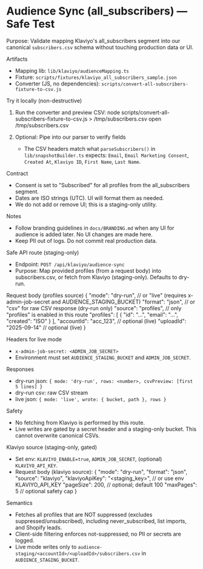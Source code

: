 # Audience Sync (all_subscribers) — Safe Test

Purpose: Validate mapping Klaviyo's all_subscribers segment into our canonical `subscribers.csv` schema without touching production data or UI.

Artifacts
- Mapping lib: `lib/klaviyo/audienceMapping.ts`
- Fixture: `scripts/fixtures/klaviyo_all_subscribers_sample.json`
- Converter (JS, no dependencies): `scripts/convert-all-subscribers-fixture-to-csv.js`

Try it locally (non-destructive)
1. Run the converter and preview CSV:
   node scripts/convert-all-subscribers-fixture-to-csv.js > /tmp/subscribers.csv
   open /tmp/subscribers.csv

2. Optional: Pipe into our parser to verify fields
   - The CSV headers match what `parseSubscribers()` in `lib/snapshotBuilder.ts` expects: `Email`, `Email Marketing Consent`, `Created At`, `Klaviyo ID`, `First Name`, `Last Name`.

Contract
- Consent is set to "Subscribed" for all profiles from the all_subscribers segment.
- Dates are ISO strings (UTC). UI will format them as needed.
- We do not add or remove UI; this is a staging-only utility.

Notes
- Follow branding guidelines in `docs/BRANDING.md` when any UI for audience is added later. No UI changes are made here.
- Keep PII out of logs. Do not commit real production data.

Safe API route (staging-only)
- Endpoint: `POST /api/klaviyo/audience-sync`
- Purpose: Map provided profiles (from a request body) into subscribers.csv, or fetch from Klaviyo (staging-only). Defaults to dry-run.

Request body (profiles source)
{
   "mode": "dry-run",               // or "live" (requires x-admin-job-secret and AUDIENCE_STAGING_BUCKET)
   "format": "json",                // or "csv" for raw CSV response (dry-run only)
   "source": "profiles",            // only "profiles" is enabled in this route
   "profiles": [ { "id": "...", "email": "...", "created": "ISO" } ],
   "accountId": "acc_123",          // optional (live)
   "uploadId": "2025-09-14"         // optional (live)
}

Headers for live mode
- `x-admin-job-secret: <ADMIN_JOB_SECRET>`
- Environment must set `AUDIENCE_STAGING_BUCKET` and `ADMIN_JOB_SECRET`.

Responses
- dry-run json: `{ mode: 'dry-run', rows: <number>, csvPreview: [first 5 lines] }`
- dry-run csv: raw CSV stream
- live json: `{ mode: 'live', wrote: { bucket, path }, rows }`

Safety
- No fetching from Klaviyo is performed by this route.
- Live writes are gated by a secret header and a staging-only bucket. This cannot overwrite canonical CSVs.

Klaviyo source (staging-only, gated)
- Set env: `KLAVIYO_ENABLE=true`, `ADMIN_JOB_SECRET`, (optional) `KLAVIYO_API_KEY`.
- Request body (klaviyo source):
{
   "mode": "dry-run",
   "format": "json",
   "source": "klaviyo",
   "klaviyoApiKey": "<staging_key>",   // or use env KLAVIYO_API_KEY
   "pageSize": 200,                     // optional; default 100
   "maxPages": 5                        // optional safety cap
}

Semantics
- Fetches all profiles that are NOT suppressed (excludes suppressed/unsubscribed), including never_subscribed, list imports, and Shopify leads.
- Client-side filtering enforces not-suppressed; no PII or secrets are logged.
- Live mode writes only to `audience-staging/<accountId>/<uploadId>/subscribers.csv` in `AUDIENCE_STAGING_BUCKET`.

